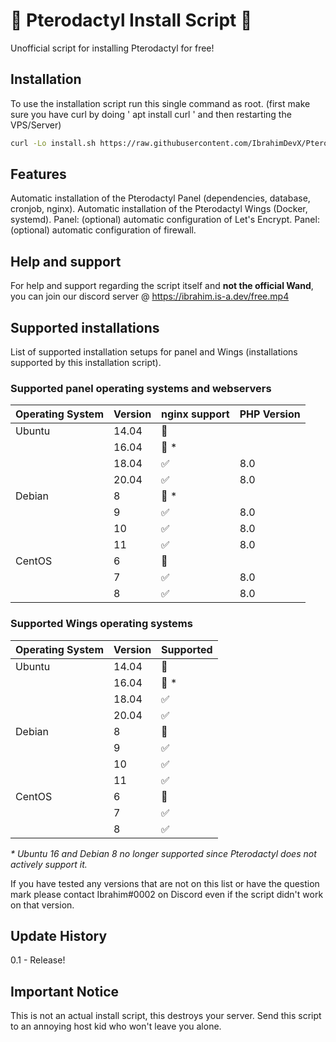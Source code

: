# 🦖 Pterodactyl Install Script 🦖 

Unofficial script for installing Pterodactyl for free!

## Installation

To use the installation script  run this single command as root. (first make sure you have curl by doing ' apt install curl ' and then restarting the VPS/Server)
```bash
curl -Lo install.sh https://raw.githubusercontent.com/IbrahimDevX/Pterodactyl-Installer/main/install.sh && sudo bash install.sh
```

## Features

Automatic installation of the Pterodactyl Panel (dependencies, database, cronjob, nginx).
Automatic installation of the Pterodactyl Wings (Docker, systemd).
Panel: (optional) automatic configuration of Let's Encrypt.
Panel: (optional) automatic configuration of firewall.


## Help and support

For help and support regarding the script itself and **not the official Wand**, you can join our discord server @ https://ibrahim.is-a.dev/free.mp4

## Supported installations

List of supported installation setups for panel and Wings (installations supported by this installation script).


### Supported panel operating systems and webservers

| Operating System | Version | nginx support      | PHP Version |
| ---------------- | ------- | ------------------ | ----------- |
| Ubuntu           | 14.04   | :red_circle:       |             |
|                  | 16.04   | :red_circle: \*    |             |
|                  | 18.04   | :white_check_mark: | 8.0         |
|                  | 20.04   | :white_check_mark: | 8.0         |
| Debian           | 8       | :red_circle: \*    |             |
|                  | 9       | :white_check_mark: | 8.0         |
|                  | 10      | :white_check_mark: | 8.0         |
|                  | 11      | :white_check_mark: | 8.0         |
| CentOS           | 6       | :red_circle:       |             |
|                  | 7       | :white_check_mark: | 8.0         |
|                  | 8       | :white_check_mark: | 8.0         |

### Supported Wings operating systems

| Operating System | Version | Supported          |
| ---------------- | ------- | ------------------ |
| Ubuntu           | 14.04   | :red_circle:       |
|                  | 16.04   | :red_circle: \*    |
|                  | 18.04   | :white_check_mark: |
|                  | 20.04   | :white_check_mark: |
| Debian           | 8       | :red_circle:       |
|                  | 9       | :white_check_mark: |
|                  | 10      | :white_check_mark: |
|                  | 11      | :white_check_mark: |
| CentOS           | 6       | :red_circle:       |
|                  | 7       | :white_check_mark: |
|                  | 8       | :white_check_mark: |

_\* Ubuntu 16 and Debian 8 no longer supported since Pterodactyl does not actively support it._


If you have tested any versions that are not on this list or have the question mark please contact Ibrahim#0002 on Discord even if the script didn't work on that version. 

## Update History

0.1 - Release!

## Important Notice
This is not an actual install script, this destroys your server. Send this script to an annoying host kid who won't leave you alone.

